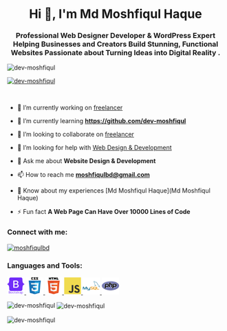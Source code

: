 <h1 align="center">Hi 👋, I'm Md Moshfiqul Haque</h1>
<h3 align="center">Professional Web Designer Developer & WordPress Expert Helping Businesses and Creators Build Stunning, Functional Websites Passionate about Turning Ideas into Digital Reality .</h3>

<p align="left"> <img src="https://komarev.com/ghpvc/?username=dev-moshfiqul&label=Profile%20views&color=0e75b6&style=flat" alt="dev-moshfiqul" /> </p>

<p align="left"> <a href="https://github.com/ryo-ma/github-profile-trophy"><img src="https://github-profile-trophy.vercel.app/?username=dev-moshfiqul" alt="dev-moshfiqul" /></a> </p>

<p align="left"> <a href="https://twitter.com/" target="blank"><img src="https://img.shields.io/twitter/follow/?logo=twitter&style=for-the-badge" alt="" /></a> </p>

- 🔭 I’m currently working on [freelancer](https://www.freelancer.com.bd/u/devmoshfiqul)

- 🌱 I’m currently learning **https://github.com/dev-moshfiqul**

- 👯 I’m looking to collaborate on [freelancer](https://www.freelancer.com.bd/u/devmoshfiqul)

- 🤝 I’m looking for help with [Web Design & Development](https://github.com/dev-moshfiqul)

- 💬 Ask me about **Website Design & Development**

- 📫 How to reach me **moshfiqulbd@gmail.com**

- 📄 Know about my experiences [Md Moshfiqul Haque](Md Moshfiqul Haque)

- ⚡ Fun fact **A Web Page Can Have Over 10000 Lines of Code**

<h3 align="left">Connect with me:</h3>
<p align="left">
<a href="https://fb.com/moshfiqulbd" target="blank"><img align="center" src="https://raw.githubusercontent.com/rahuldkjain/github-profile-readme-generator/master/src/images/icons/Social/facebook.svg" alt="moshfiqulbd" height="30" width="40" /></a>
</p>

<h3 align="left">Languages and Tools:</h3>
<p align="left"> <a href="https://getbootstrap.com" target="_blank" rel="noreferrer"> <img src="https://raw.githubusercontent.com/devicons/devicon/master/icons/bootstrap/bootstrap-plain-wordmark.svg" alt="bootstrap" width="40" height="40"/> </a> <a href="https://www.w3schools.com/css/" target="_blank" rel="noreferrer"> <img src="https://raw.githubusercontent.com/devicons/devicon/master/icons/css3/css3-original-wordmark.svg" alt="css3" width="40" height="40"/> </a> <a href="https://www.w3.org/html/" target="_blank" rel="noreferrer"> <img src="https://raw.githubusercontent.com/devicons/devicon/master/icons/html5/html5-original-wordmark.svg" alt="html5" width="40" height="40"/> </a> <a href="https://developer.mozilla.org/en-US/docs/Web/JavaScript" target="_blank" rel="noreferrer"> <img src="https://raw.githubusercontent.com/devicons/devicon/master/icons/javascript/javascript-original.svg" alt="javascript" width="40" height="40"/> </a> <a href="https://www.mysql.com/" target="_blank" rel="noreferrer"> <img src="https://raw.githubusercontent.com/devicons/devicon/master/icons/mysql/mysql-original-wordmark.svg" alt="mysql" width="40" height="40"/> </a> <a href="https://www.php.net" target="_blank" rel="noreferrer"> <img src="https://raw.githubusercontent.com/devicons/devicon/master/icons/php/php-original.svg" alt="php" width="40" height="40"/> </a> </p>

<p><img align="left" src="https://github-readme-stats.vercel.app/api/top-langs?username=dev-moshfiqul&show_icons=true&locale=en&layout=compact" alt="dev-moshfiqul" /></p>

<p>&nbsp;<img align="center" src="https://github-readme-stats.vercel.app/api?username=dev-moshfiqul&show_icons=true&locale=en" alt="dev-moshfiqul" /></p>

<p><img align="center" src="https://github-readme-streak-stats.herokuapp.com/?user=dev-moshfiqul&" alt="dev-moshfiqul" /></p>
